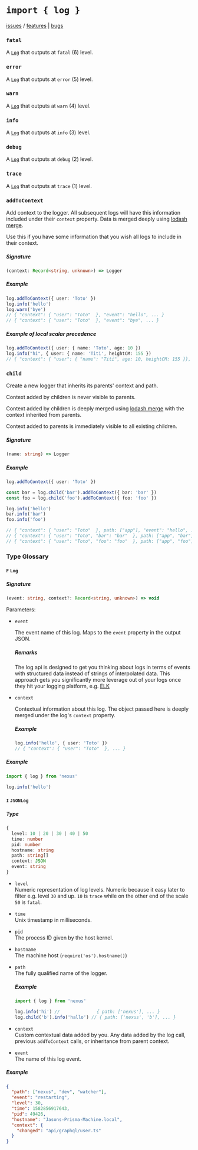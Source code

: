 # `import { log }`

[issues](https://nxs.li/issues/component/logger) / [features](https://nxs.li/issues/components/logger/features) | [bugs](https://nxs.li/issues/component/logger/bugs)

### `fatal`

A <code class="TypeRef" >[Log](#Log)</code> that outputs at `fatal` (6) level.

### `error`

A <code class="TypeRef" >[Log](#Log)</code> that outputs at `error` (5) level.

### `warn`

A <code class="TypeRef" >[Log](#Log)</code> that outputs at `warn` (4) level.

### `info`

A <code class="TypeRef" >[Log](#Log)</code> that outputs at `info` (3) level.

### `debug`

A <code class="TypeRef" >[Log](#Log)</code> that outputs at `debug` (2) level.

### `trace`

A <code class="TypeRef" >[Log](#Log)</code> that outputs at `trace` (1) level.

### `addToContext`

Add context to the logger. All subsequent logs will have this information included under their `context` property. Data is merged deeply using [lodash merge](https://lodash.com/docs/4.17.15#merge).

Use this if you have some information that you wish all logs to include in their context.

##### Signature

<p class="OneLineSignature"></p>

<!-- prettier-ignore -->
```ts
(context: Record<string, unknown>) => Logger
```

##### Example

```ts
log.addToContext({ user: 'Toto' })
log.info('hello')
log.warn('bye')
// { "context": { "user": "Toto"  }, "event": "hello", ... }
// { "context": { "user": "Toto"  }, "event": "bye", ... }
```

##### Example of local scalar precedence

```ts
log.addToContext({ user: { name: 'Toto', age: 10 })
log.info("hi", { user: { name: 'Titi', heightCM: 155 })
// { "context": { "user": { "name": "Titi", age: 10, heightCM: 155 }}, ... }
```

### `child`

Create a new logger that inherits its parents' context and path.

Context added by children is never visible to parents.

Context added by children is deeply merged using [lodash merge](https://lodash.com/docs/4.17.15#merge) with the context inherited from parents.

Context added to parents is immediately visible to all existing children.

##### Signature

<p class="OneLineSignature"></p>

<!-- prettier-ignore -->
```ts
(name: string) => Logger
```

##### Example

```ts
log.addToContext({ user: 'Toto' })

const bar = log.child('bar').addToContext({ bar: 'bar' })
const foo = log.child('foo').addToContext({ foo: 'foo' })

log.info('hello')
bar.info('bar')
foo.info('foo')

// { "context": { "user": "Toto"  }, path: ["app"], "event": "hello", ... }
// { "context": { "user": "Toto", "bar": "bar"  }, path: ["app", "bar"], "event": "bar", ... }
// { "context": { "user": "Toto", "foo": "foo"  }, path: ["app", "foo"], "event": "foo", ... }
```

### Type Glossary

#### `F` `Log`

##### Signature

```ts
(event: string, context?: Record<string, unknown>) => void
```

Parameters:

- `event`

  The event name of this log. Maps to the `event` property in the output JSON.

  ##### Remarks

  The log api is designed to get you thinking about logs in terms of events with structured data instead of strings of interpolated data. This approach gets you significantly more leverage out of your logs once they hit your logging platform, e.g. [ELK](https://www.elastic.co/what-is/elk-stack)

- `context`

  Contextual information about this log. The object passed here is deeply merged under the log's `context` property.

  ##### Example

  ```ts
  log.info('hello', { user: 'Toto' })
  // { "context": { "user": "Toto"  }, ... }
  ```

##### Example

```ts
import { log } from 'nexus'

log.info('hello')
```

#### `I` `JSONLog`

##### Type

```ts
{
  level: 10 | 20 | 30 | 40 | 50
  time: number
  pid: number
  hostname: string
  path: string[]
  context: JSON
  event: string
}
```

- `level`  
  Numeric representation of log levels. Numeric because it easy later to filter e.g. level `30` and up. `10` is `trace` while on the other end of the scale `50` is `fatal`.

- `time`  
  Unix timestamp in milliseconds.

- `pid`  
  The process ID given by the host kernel.

- `hostname`  
  The machine host (`require('os').hostname()`)

- `path`  
  The fully qualified name of the logger.

  ##### Example

  ```ts
  import { log } from 'nexus'

  log.info('hi') //              { path: ['nexus'], ... }
  log.child('b').info('hallo') // { path: ['nexus', 'b'], ... }
  ```

- `context`  
  Custom contextual data added by you. Any data added by the log call, previous `addToContext` calls, or inheritance from parent context.

- `event`  
  The name of this log event.

##### Example

```json
{
  "path": ["nexus", "dev", "watcher"],
  "event": "restarting",
  "level": 30,
  "time": 1582856917643,
  "pid": 49426,
  "hostname": "Jasons-Prisma-Machine.local",
  "context": {
    "changed": "api/graphql/user.ts"
  }
}
```
